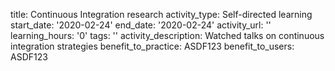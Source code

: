 title: Continuous Integration research
activity_type: Self-directed learning
start_date: '2020-02-24'
end_date: '2020-02-24'
activity_url: ''
learning_hours: '0'
tags: ''
activity_description: Watched talks on continuous integration strategies
benefit_to_practice: ASDF123
benefit_to_users: ASDF123
